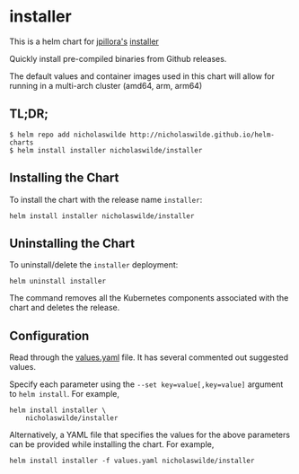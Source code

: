 # installer
This is a helm chart for [jpillora's](https://github.com/jpillora) [installer](https://github.com/jpillora/installer)

Quickly install pre-compiled binaries from Github releases.

The default values and container images used in this chart will allow for running in a multi-arch cluster (amd64, arm, arm64)

## TL;DR;

```shell
$ helm repo add nicholaswilde http://nicholaswilde.github.io/helm-charts
$ helm install installer nicholaswilde/installer
```

## Installing the Chart

To install the chart with the release name `installer`:

```console
helm install installer nicholaswilde/installer
```

## Uninstalling the Chart

To uninstall/delete the `installer` deployment:

```console
helm uninstall installer
```

The command removes all the Kubernetes components associated with the chart and deletes the release.

## Configuration

Read through the [values.yaml](https://github.com/nicholaswilde/helm-charts/blob/main/charts/installer/values.yaml) file. It has several commented out suggested values.

Specify each parameter using the `--set key=value[,key=value]` argument to `helm install`. For example,

```console
helm install installer \
    nicholaswilde/installer
```

Alternatively, a YAML file that specifies the values for the above parameters can be provided while installing the chart. For example,

```console
helm install installer -f values.yaml nicholaswilde/installer
```

